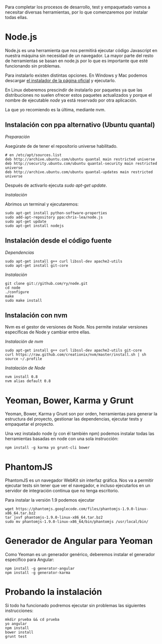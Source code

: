 Para completar los procesos de desarrollo, test y empaquetado vamos a necesitar diversas herramientas, por lo que comenzaremos por instalar todas ellas.

Node.js
===========
Node.js es una herramienta que nos permitirá ejecutar código Javascript en nuestra máquina sin necesidad de un navegador. La mayor parte del resto de herramientas se basan en node.js por lo que es importante que esté funcionando sin problemas.

Para instalarlo existen distintas opciones. En Windows y Mac podemos descargar [el instalador de la página oficial](http://nodejs.org/download/) y ejecutarlo.

En Linux deberemos prescindir de instalarlo por paquetes  ya que las distribuciones no suelen ofrecer estos paquetes actualizados y porque el nombre de ejecutable *node* ya está reservado por otra aplicación.

La que yo recomiendo es la última, mediante nvm.

Instalación con ppa alternativo (Ubuntu quantal)
-----------------------------------------------------------------------
*Preparación*

Asegúrate de de tener el repositorio universe habilitado.

    # en /etc/apt/sources.list
    deb http://archive.ubuntu.com/ubuntu quantal main restricted universe
    deb http://security.ubuntu.com/ubuntu quantal-security main restricted universe
    deb http://archive.ubuntu.com/ubuntu quantal-updates main restricted universe

Después de activarlo ejecuta *sudo apt-get update*.

*Instalación*

Abrimos un terminal y ejecutaremos:

    sudo apt-get install python-software-properties
    sudo add-apt-repository ppa:chris-lea/node.js
    sudo apt-get update
    sudo apt-get install nodejs

Instalación desde el código fuente
--------------------------------------------------
*Dependencias*

    sudo apt-get install g++ curl libssl-dev apache2-utils
    sudo apt-get install git-core

*Instalación*

    git clone git://github.com/ry/node.git
    cd node
    ./configure
    make
    sudo make install

Instalación con nvm 
-------------------------------
Nvm es el gestor de versiones de Node. Nos permite instalar versiones específicas de Node y cambiar entre ellas.

*Instalación de nvm*

    sudo apt-get install g++ curl libssl-dev apache2-utils git-core
    curl https://raw.github.com/creationix/nvm/master/install.sh | sh
    source ~/.profile

*Instalación de Node*

    nvm install 0.8
    nvm alias default 0.8

Yeoman, Bower, Karma y Grunt
=============================

Yeoman, Bower, Karma y Grunt son por orden, herramientas para generar la estructura del proyecto, gestionar las dependencias, ejecutar tests y empaquetar el proyecto.

Una vez instalado node (y con él también npm) podemos instalar todas las herramientas basadas en node con una sola instrucción:

    npm install -g karma yo grunt-cli bower

PhantomJS
=============

PhantomJS es un navegador WebKit sin interfaz gráfica. Nos va a permitir ejecutar tests sin tener que ver el navegador, e incluso ejecutarlos en un servidor de integración continua que no tenga escritorio.

Para instalar la versión 1.9 podemos ejecutar

    wget https://phantomjs.googlecode.com/files/phantomjs-1.9.0-linux-x86_64.tar.bz2
    tar jxvf phantomjs-1.9.0-linux-x86_64.tar.bz2
    sudo mv phantomjs-1.9.0-linux-x86_64/bin/phantomjs /usr/local/bin/

Generador de Angular para Yeoman
================================
Como Yeoman es un generador genérico, deberemos instalar el generador específico para Angular:

    npm install -g generator-angular
    npm install -g generator-karma


Probando la instalación
==========================

Si todo ha funcionado podremos ejecutar sin problemas las siguientes instrucciones:

    mkdir prueba && cd prueba
    yo angular
    npm install
    bower install
    grunt test
